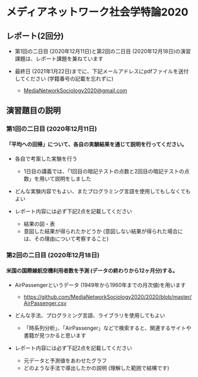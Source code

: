# メディアネットワーク社会学特論2020

## レポート(2回分)
- 第1回の二日目 (2020年12月11日)と第2回の二日目 (2020年12月18日)の演習課題は、レポート課題を兼ねています

- 最終日 (2021年1月22日)までに、下記メールアドレスにpdfファイルを送付してください (学籍番号の記載を忘れずに)
  - MediaNetworkSociology2020@gmail.com

## 演習題目の説明

### 第1回の二日目 (2020年12月11日)

#### 「平均への回帰」について、各自の実験結果を通じて説明を行ってください。

- 各自で考案した実験を行う
  - 1日目の講義では、「1回目の暗記テストの点数と2回目の暗記テストの点数」を用いて説明をしました

- どんな実験内容でもよい、またプログラミング言語を使用してもしなくてもよい

- レポート内容には必ず下記2点を記載してください
  - 結果の図・表
  - 意図した結果が得られたかどうか (意図しない結果が得られた場合には、その理由について考察すること)

### 第2回の二日目 (2020年12月18日)

#### 米国の国際線航空機利用者数を予測 (データの終わりから12ヶ月分)する。

- AirPassengerというデータ (1949年から1960年までの月次値)を用います
  - https://github.com/MediaNetworkSociology2020/2020/blob/master/AirPassenger.csv

- どんな手法、プログラミング言語、ライブラリを使用してもよい
  - 「時系列分析」、「AirPassenger」などで検索すると、関連するサイトや書籍が見つかると思います

- レポート内容には必ず下記2点を記載してください
  - 元データと予測値をあわせたグラフ
  - どのような手法で導出したかの説明 (理解した範囲で結構です)

